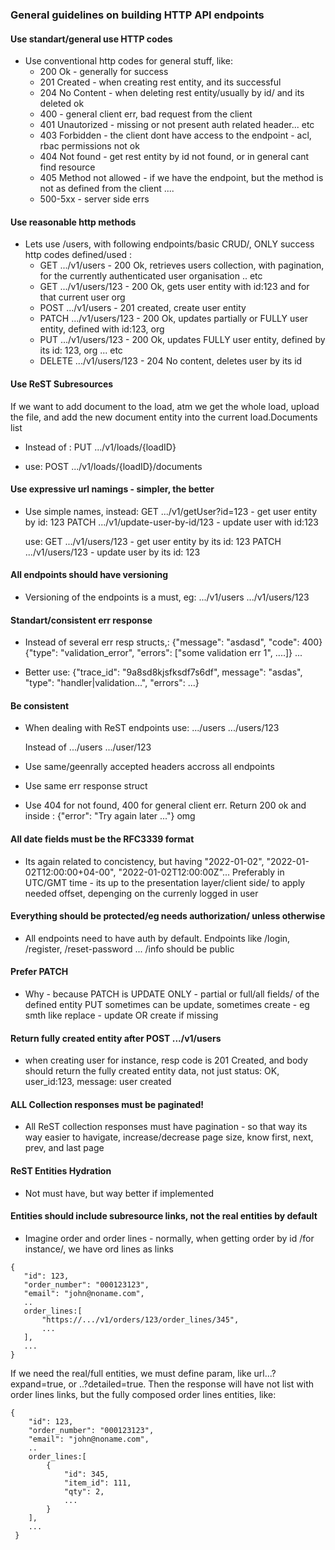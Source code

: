 ### General guidelines on building HTTP API endpoints


#### Use standart/general use HTTP codes
 - Use  conventional http codes for general stuff, like:
 	- 200 Ok - generally for success
 	- 201 Created - when creating rest entity, and its successful
 	- 204 No Content - when deleting rest entity/usually by id/ and its deleted ok
 	- 400 - general client err, bad request from the client
 	- 401 Unautorized - missing or not present auth related header... etc
 	- 403 Forbidden - the client dont have access to the endpoint - acl, rbac permissions not ok
 	- 404 Not found - get rest entity by id not found, or in general cant find resource
 	- 405 Method not allowed - if we have the endpoint, but the method is not as defined from the client
 	....
 	- 500-5xx - server side errs

#### Use reasonable http methods

 - Lets use /users, with following endpoints/basic CRUD/, ONLY success http codes defined/used :
 	- GET 	.../v1/users 		- 200 Ok, retrieves users collection, with pagination, for the currently authenticated user organisation .. etc
 	- GET 	.../v1/users/123 	- 200 Ok, gets user entity with id:123 and for that current user org
 	- POST 	.../v1/users 		- 201 created, create user entity
 	- PATCH .../v1/users/123 	- 200 Ok, updates partially or FULLY user entity, defined with id:123, org
 	- PUT .../v1/users/123 	- 200 Ok, updates FULLY user entity, defined by its id: 123, org ... etc
 	- DELETE .../v1/users/123 	- 204 No content, deletes user by its id

#### Use ReST Subresources
If we want to add document to the load, atm we get the whole load, upload the file, and add the new document entity into the current load.Documents list
 - Instead of :
 	PUT .../v1/loads/{loadID}

 - use:
 	POST .../v1/loads/{loadID}/documents

#### Use expressive url namings - simpler, the better
 - Use simple names, instead:
 	GET .../v1/getUser?id=123  - get user entity by id: 123
 	PATCH .../v1/update-user-by-id/123 - update user with id:123

 	use:
 	GET .../v1/users/123     - get user entity by its id: 123
 	PATCH .../v1/users/123   - update user by its id: 123

#### All endpoints should have versioning
 - Versioning of the endpoints is a must, eg:
 	.../v1/users
 	.../v1/users/123

#### Standart/consistent err response

 - Instead of several err resp structs,:
	{"message": "asdasd", "code": 400}
	{"type": "validation_error", "errors": ["some validation err 1", ....]}
	...

 - Better use:
 	{"trace_id": "9a8sd8kjsfksdf7s6df", message": "asdas", "type": "handler|validation\...", "errors": ...}

#### Be consistent
 - When dealing with ReST endpoints use:
	.../users
	.../users/123

	Instead of 
	.../users
	.../user/123

 - Use same/geenrally accepted headers accross all endpoints
 - Use same err response struct
 - Use 404 for not found, 400 for general client err. Return 200 ok and inside : {"error": "Try again later ..."} omg

 
#### All date fields must be the RFC3339 format
 - Its again related to concistency, but having "2022-01-02", "2022-01-02T12:00:00+04-00", "2022-01-02T12:00:00Z"... Preferably in UTC/GMT time - its up to the 
 	presentation layer/client side/ to apply needed offset, depenging on the currenly logged in user

#### Everything should be protected/eg needs authorization/ unless otherwise
 - All endpoints need to have auth by default. Endpoints like /login, /register, /reset-password ... /info should be public

#### Prefer PATCH
 - Why - because PATCH is UPDATE ONLY - partial or full/all fields/ of the defined entity
 	PUT sometimes can be update, sometimes create - eg smth like replace - update OR create if missing

#### Return fully created entity after POST .../v1/users
  - when creating user for instance, resp code is 201 Created, and body should return the fully created entity data, not just status: OK, user_id:123, message: user created

 #### ALL Collection responses must be paginated!
  - All ReST collection responses must have pagination - so that way its way easier to havigate, increase/decrease page size, know first, next, prev, and last page
 #### ReST Entities Hydration 
  - Not must have, but way better if implemented

#### Entities should include subresource links, not the real entities by default
 - Imagine order and order lines - normally, when getting order by id /for instance/, we have ord lines as links
 ```
 {
    "id": 123,
    "order_number": "000123123",
    "email": "john@noname.com",
    ..
    order_lines:[
        "https://.../v1/orders/123/order_lines/345",
        ...
    ],
    ...
 }
```
If we need the real/full entities, we must define param, like url...?expand=true, or ..?detailed=true. Then the response will have not list with order lines links, but the fully composed order lines entities, like:
```
{
    "id": 123,
    "order_number": "000123123",
    "email": "john@noname.com",
    ..
    order_lines:[
        {
            "id": 345,
            "item_id": 111,
            "qty": 2,
            ...
        }
    ],
    ...
 }
 ```
